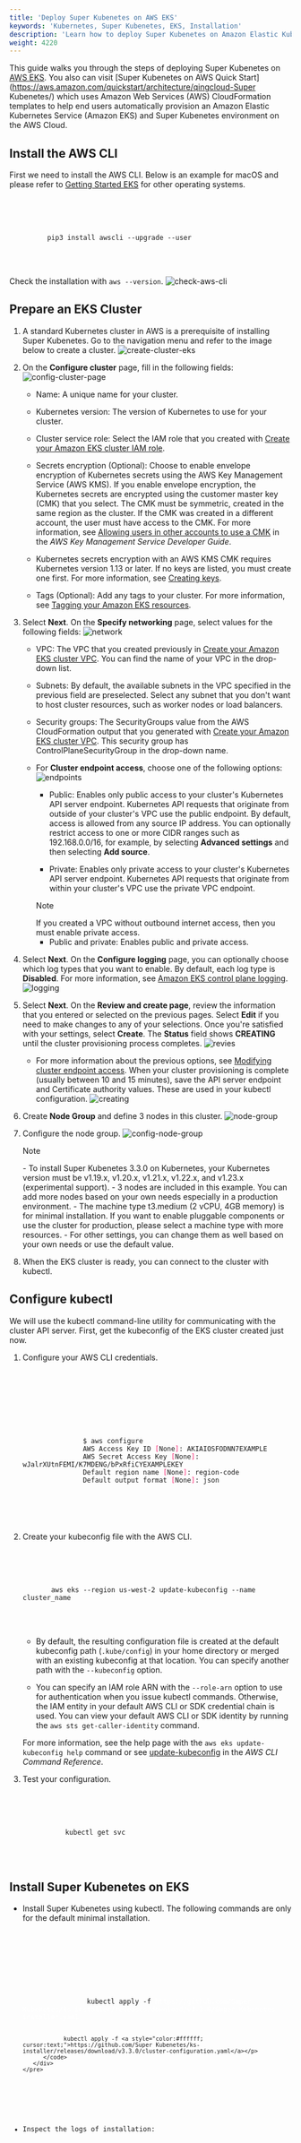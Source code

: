 ```yaml
---
title: 'Deploy Super Kubenetes on AWS EKS'
keywords: 'Kubernetes, Super Kubenetes, EKS, Installation'
description: 'Learn how to deploy Super Kubenetes on Amazon Elastic Kubernetes Service.'
weight: 4220
---
```


This guide walks you through the steps of deploying Super Kubenetes on [AWS EKS](https://docs.aws.amazon.com/eks/latest/userguide/what-is-eks.html). You also can visit [Super Kubenetes on AWS Quick Start](https://aws.amazon.com/quickstart/architecture/qingcloud-Super Kubenetes/) which uses Amazon Web Services (AWS) CloudFormation templates to help end users automatically provision an Amazon Elastic Kubernetes Service (Amazon EKS) and Super Kubenetes environment on the AWS Cloud.

## Install the AWS CLI

First we need to install the AWS CLI. Below is an example for macOS and please refer to [Getting Started EKS](https://docs.aws.amazon.com/eks/latest/userguide/getting-started-console.html) for other operating systems.

<article className="highlight">
  <pre>
      <div className="copy-code-button" title="Copy Code"></div>
      <div className="code-over-div">
        <code>pip3 install awscli --upgrade --user</code>
      </div>
  </pre>
</article>

Check the installation with `aws --version`.
![check-aws-cli](/dist/assets/docs/v3.3/eks/check-aws-cli.png)

## Prepare an EKS Cluster

1. A standard Kubernetes cluster in AWS is a prerequisite of installing Super Kubenetes. Go to the navigation menu and refer to the image below to create a cluster.
   ![create-cluster-eks](/dist/assets/docs/v3.3/eks/eks-launch-icon.png)

2. On the **Configure cluster** page, fill in the following fields:
   ![config-cluster-page](/dist/assets/docs/v3.3/eks/config-cluster-page.png)

   - Name: A unique name for your cluster.

   - Kubernetes version: The version of Kubernetes to use for your cluster.

   - Cluster service role: Select the IAM role that you created with [Create your Amazon EKS cluster IAM role](https://docs.aws.amazon.com/eks/latest/userguide/getting-started-console.html#role-create).

   - Secrets encryption (Optional): Choose to enable envelope encryption of Kubernetes secrets using the AWS Key Management Service (AWS KMS). If you enable envelope encryption, the Kubernetes secrets are encrypted using the customer master key (CMK) that you select. The CMK must be symmetric, created in the same region as the cluster. If the CMK was created in a different account, the user must have access to the CMK. For more information, see [Allowing users in other accounts to use a CMK](https://docs.aws.amazon.com/kms/latest/developerguide/key-policy-modifying-external-accounts.html) in the _AWS Key Management Service Developer Guide_.

   - Kubernetes secrets encryption with an AWS KMS CMK requires Kubernetes version 1.13 or later. If no keys are listed, you must create one first. For more information, see [Creating keys](https://docs.aws.amazon.com/kms/latest/developerguide/create-keys.html).

   - Tags (Optional): Add any tags to your cluster. For more information, see [Tagging your Amazon EKS resources](https://docs.aws.amazon.com/eks/latest/userguide/eks-using-tags.html).

3. Select **Next**. On the **Specify networking** page, select values for the following fields:
   ![network](/dist/assets/docs/v3.3/eks/networking.png)

   - VPC: The VPC that you created previously in [Create your Amazon EKS cluster VPC](https://docs.aws.amazon.com/eks/latest/userguide/getting-started-console.html#vpc-create). You can find the name of your VPC in the drop-down list.

   - Subnets: By default, the available subnets in the VPC specified in the previous field are preselected. Select any subnet that you don't want to host cluster resources, such as worker nodes or load balancers.

   - Security groups: The SecurityGroups value from the AWS CloudFormation output that you generated with [Create your Amazon EKS cluster VPC](https://docs.aws.amazon.com/eks/latest/userguide/getting-started-console.html#vpc-create). This security group has ControlPlaneSecurityGroup in the drop-down name.

   - For **Cluster endpoint access**, choose one of the following options:
     ![endpoints](/dist/assets/docs/v3.3/eks/endpoints.png)

     - Public: Enables only public access to your cluster's Kubernetes API server endpoint. Kubernetes API requests that originate from outside of your cluster's VPC use the public endpoint. By default, access is allowed from any source IP address. You can optionally restrict access to one or more CIDR ranges such as 192.168.0.0/16, for example, by selecting **Advanced settings** and then selecting **Add source**.

     - Private: Enables only private access to your cluster's Kubernetes API server endpoint. Kubernetes API requests that originate from within your cluster's VPC use the private VPC endpoint.

      <div className="notices note">
         <p>Note</p>
         <div>
            If you created a VPC without outbound internet access, then you must enable private access.
         </div>
      </div>
      
      - Public and private: Enables public and private access.

4. Select **Next**. On the **Configure logging** page, you can optionally choose which log types that you want to enable. By default, each log type is **Disabled**. For more information, see [Amazon EKS control plane logging](https://docs.aws.amazon.com/eks/latest/userguide/control-plane-logs.html).
   ![logging](/dist/assets/docs/v3.3/eks/logging.png)

5. Select **Next**. On the **Review and create page**, review the information that you entered or selected on the previous pages. Select **Edit** if you need to make changes to any of your selections. Once you're satisfied with your settings, select **Create**. The **Status** field shows **CREATING** until the cluster provisioning process completes.
   ![revies](/dist/assets/docs/v3.3/eks/review.png)

   - For more information about the previous options, see [Modifying cluster endpoint access](https://docs.aws.amazon.com/eks/latest/userguide/cluster-endpoint.html#modify-endpoint-access).
     When your cluster provisioning is complete (usually between 10 and 15 minutes), save the API server endpoint and Certificate authority values. These are used in your kubectl configuration.
     ![creating](/dist/assets/docs/v3.3/eks/creating.png)

6. Create **Node Group** and define 3 nodes in this cluster.
   ![node-group](/dist/assets/docs/v3.3/eks/node-group.png)

7. Configure the node group.
   ![config-node-group](/dist/assets/docs/v3.3/eks/config-node-grop.png)

   <div className="notices note">
      <p>Note</p>
      <div>
         - To install Super Kubenetes 3.3.0 on Kubernetes, your Kubernetes version must be v1.19.x, v1.20.x, v1.21.x, v1.22.x, and v1.23.x (experimental support).
         - 3 nodes are included in this example. You can add more nodes based on your own needs especially in a production environment.
         - The machine type t3.medium (2 vCPU, 4GB memory) is for minimal installation. If you want to enable pluggable components or use the cluster for production, please select a machine type with more resources.
         - For other settings, you can change them as well based on your own needs or use the default value.
      </div>
   </div>

8. When the EKS cluster is ready, you can connect to the cluster with kubectl.

## Configure kubectl

We will use the kubectl command-line utility for communicating with the cluster API server. First, get the kubeconfig of the EKS cluster created just now.

1. Configure your AWS CLI credentials.

   <article className="highlight">
   <pre>
         <div className="copy-code-button" title="Copy Code"></div>
         <div className="code-over-div">
            <code>
               <p>
                  $ aws configure
                  AWS Access Key ID <span style="color:#f92672">[</span>None<span style="color:#f92672">]</span>: AKIAIOSFODNN7EXAMPLE
                  AWS Secret Access Key <span style="color:#f92672">[</span>None<span style="color:#f92672">]</span>: wJalrXUtnFEMI/K7MDENG/bPxRfiCYEXAMPLEKEY
                  Default region name <span style="color:#f92672">[</span>None<span style="color:#f92672">]</span>: region-code
                  Default output format <span style="color:#f92672">[</span>None<span style="color:#f92672">]</span>: json</p>
            </code>
         </div>
   </pre>
   </article>

2. Create your kubeconfig file with the AWS CLI.

   <article className="highlight">
      <pre>
         <div className="copy-code-button" title="Copy Code"></div>
         <div className="code-over-div">
         <code>aws eks --region us-west-2 update-kubeconfig --name cluster_name</code>
         </div>
      </pre>
   </article>

   - By default, the resulting configuration file is created at the default kubeconfig path (`.kube/config`) in your home directory or merged with an existing kubeconfig at that location. You can specify another path with the `--kubeconfig` option.

   - You can specify an IAM role ARN with the `--role-arn` option to use for authentication when you issue kubectl commands. Otherwise, the IAM entity in your default AWS CLI or SDK credential chain is used. You can view your default AWS CLI or SDK identity by running the `aws sts get-caller-identity` command.

   For more information, see the help page with the `aws eks update-kubeconfig help` command or see [update-kubeconfig](https://docs.aws.amazon.com/cli/latest/reference/eks/update-kubeconfig.html) in the _AWS CLI Command Reference_.

3. Test your configuration.

   <article className="highlight">
      <pre>
            <div className="copy-code-button" title="Copy Code"></div>
            <div className="code-over-div">
            <code>kubectl get svc</code>
            </div>
      </pre>
   </article>

## Install Super Kubenetes on EKS

- Install Super Kubenetes using kubectl. The following commands are only for the default minimal installation.

   <article className="highlight">
      <pre>
         <div className="copy-code-button" title="Copy Code"></div>
         <div className="code-over-div">
            <code>
               <p>
                  kubectl apply -f <a style="color:#ffffff; cursor:text;">https://github.com/Super Kubenetes/ks-installer/releases/download/v3.3.0/Super Kubenetes-installer.yaml</a>

                  kubectl apply -f <a style="color:#ffffff; cursor:text;">https://github.com/Super Kubenetes/ks-installer/releases/download/v3.3.0/cluster-configuration.yaml</a></p>
            </code>
         </div>
      </pre>

   </article>

- Inspect the logs of installation:

   <article className="highlight">
      <pre>
            <div className="copy-code-button" title="Copy Code"></div>
            <div className="code-over-div">
               <code>kubectl logs -n Super Kubenetes-system <span style="color:#66d9ef">$(</span>kubectl get pod -n Super Kubenetes-system -l <span style="color:#e6db74">'app in (ks-install, ks-installer)'</span> -o jsonpath<span style="color:#f92672">=</span><span style="color:#e6db74">'{.items[0].metadata.name}'</span><span style="color:#66d9ef">)</span> -f</code>
            </div>
      </pre>
   </article>

- When the installation finishes, you can see the following message:

   <article className="highlight">
      <pre>
            <div className="copy-code-button" title="Copy Code"></div>
            <div className="code-over-div">
            <code>
               <p>
                  <span style="color:#75715e">###########################################################</span> 
                  <span style="color:#75715e"><span>#</span><span>#</span><span>#</span>&nbsp;&nbsp;&nbsp;&nbsp;&nbsp;&nbsp;&nbsp;&nbsp;&nbsp;&nbsp;&nbsp;Welcome to Super Kubenetes!&nbsp;&nbsp;&nbsp;&nbsp;&nbsp;&nbsp;&nbsp;<span>#</span><span>#</span><span>#</span></span> 
                  <span style="color:#75715e">###########################################################</span> 
                  <span style="color:#ffffff">Account: admin</span> 
                  <span style="color:#ffffff">Password: P@88w0rd</span> 
                  <span style="color:#ffffff">NOTES：</span> 
                  <span style="color:#ffffff">&nbsp;&nbsp;1. After you log into the console, please check the</span> 
                  <span style="color:#ffffff">&nbsp;&nbsp;&nbsp;&nbsp;&nbsp;monitoring status of service components in</span> 
                  <span style="color:#ffffff">&nbsp;&nbsp;&nbsp;&nbsp;&nbsp;the<span style="color:#e6db74">&nbsp;"Cluster Management"</span>. If any service is not</span> 
                  <span style="color:#ffffff">&nbsp;&nbsp;&nbsp;&nbsp; ready, please wait patiently <span style="color:#66d9ef">until</span> all components </span> 
                  <span style="color:#ffffff">&nbsp;&nbsp;&nbsp;&nbsp;&nbsp;are up and running.</span> 
                  <span style="color:#ffffff">&nbsp;&nbsp;2. Please change the default password after login.</span> 
                  <span style="color:#75715e">###########################################################</span> <span style="color:#ffffff"> 
                  <span></span><a style="color:#ffffff; cursor:text;">https://ai.kuberix.co.kr</a><span></span>&nbsp;&nbsp;&nbsp;&nbsp;&nbsp;&nbsp;&nbsp;&nbsp;&nbsp;&nbsp;20xx-xx-xx xx:xx:xx</span> 
                  <span style="color:#75715e">###########################################################</span> <span style="color:#ae81ff">
               </p>
            </code>
            </div>
      </pre>
   </article>

## Access Super Kubenetes Console

Now that Super Kubenetes is installed, you can access the web console of Super Kubenetes by following the step below.

- Check the service of Super Kubenetes console through the following command.

   <article className="highlight">
      <pre>
            <div className="copy-code-button" title="Copy Code"></div>
            <div className="code-over-div">
            <code>kubectl get svc -n Super Kubenetes-system</code>
            </div>
      </pre>
   </article>

- Edit the configuration of the service **ks-console** by executing `kubectl edit ks-console` and change `type` from `NodePort` to `LoadBalancer`. Save the file when you finish.
  ![loadbalancer](/dist/assets/docs/v3.3/eks/loadbalancer.png)

- Run `kubectl get svc -n Super Kubenetes-system` and get your external IP.
  ![external-ip](/dist/assets/docs/v3.3/eks/external-ip.png)

- Access the web console of Super Kubenetes using the external IP generated by EKS.

- Log in to the console with the default account and password (`admin/P@88w0rd`). In the cluster overview page, you can see the dashboard.

## Enable Pluggable Components (Optional)

The example above demonstrates the process of a default minimal installation. To enable other components in Super Kubenetes, see [Enable Pluggable Components](../../../pluggable-components/) for more details.

## Reference

[Getting started with the AWS Management Console](https://docs.aws.amazon.com/eks/latest/userguide/getting-started-console.html)
